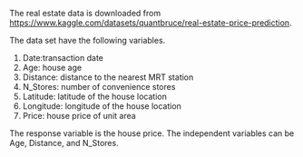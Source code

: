 The real estate data is downloaded from https://www.kaggle.com/datasets/quantbruce/real-estate-price-prediction. 

The data set have the following variables. 

1. Date:transaction date                  
2. Age: house age                          
3. Distance: distance to the nearest MRT station
4. N_Stores: number of convenience stores       
5. Latitude: latitude of the house location
6. Longitude: longitude of the house location                          
7. Price: house price of unit area 

The response variable is the house price. The independent variables can be Age, Distance, and N_Stores. 
